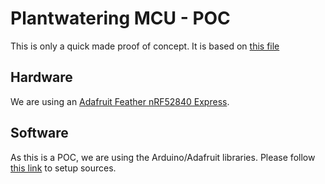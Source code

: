# Plantwatering MCU - POC

This is only a quick made proof of concept.
It is based on [this file](https://github.com/adafruit/Adafruit_nRF52_Arduino/blob/master/libraries/Bluefruit52Lib/examples/Peripheral/custom_hrm/custom_hrm.ino)

## Hardware

We are using an [Adafruit Feather nRF52840 Express](https://www.adafruit.com/product/4062).

## Software

As this is a POC, we are using the Arduino/Adafruit libraries. Please follow [this link](https://learn.adafruit.com/introducing-the-adafruit-nrf52840-feather/arduino-bsp-setup)
to setup sources.
